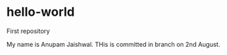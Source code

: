 # hello-world
First repository

My name is Anupam Jaishwal. THis is committed in branch on 2nd August.
